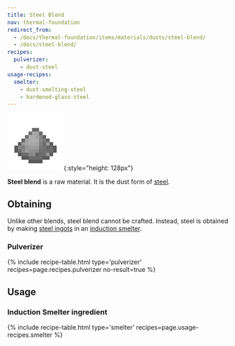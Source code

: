 ```yaml
---
title: Steel Blend
nav: thermal-foundation
redirect_from:
  - /docs/thermal-foundation/items/materials/dusts/steel-blend/
  - /docs/steel-blend/
recipes:
  pulverizer:
    - dust-steel
usage-recipes:
  smelter:
    - dust-smelting-steel
    - hardened-glass-steel
---
```


![Steel blend](/assets/images/thermal-foundation/dust-steel.png){:style="height: 128px"}


**Steel blend** is a raw material. It is the dust form of
[steel](/docs/thermal-foundation/steel-ingot/).


Obtaining
---------

Unlike other blends, steel blend cannot be crafted. Instead, steel is obtained
by making [steel ingots](/docs/thermal-foundation/steel-ingot/) in an [induction
smelter](/docs/thermal-expansion/induction-smelter/).

### Pulverizer
{% include recipe-table.html type='pulverizer' recipes=page.recipes.pulverizer no-result=true %}


Usage
-----

### Induction Smelter ingredient
{% include recipe-table.html type='smelter' recipes=page.usage-recipes.smelter %}
